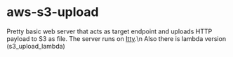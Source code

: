 # aws-s3-upload

Pretty basic web server that acts as target endpoint and uploads HTTP payload to S3 as file. 
The server runs on [Itty](https://github.com/toastdriven/itty).\n
Also there is lambda version (s3_upload_lambda)
